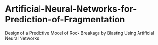# Artificial-Neural-Networks-for-Prediction-of-Fragmentation
Design of a Predictive Model of Rock Breakage by Blasting Using Artificial Neural Networks
